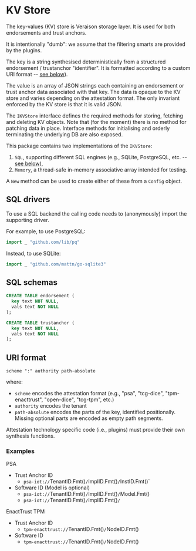 # KV Store

The key-values (KV) store is Veraison storage layer.  It is used for both endorsements and trust anchors.

It is intentionally "dumb": we assume that the filtering smarts are provided by the plugins.

The key is a string synthesised deterministically from a structured endorsement / trustanchor "identifier".  It is formatted according to a custom URI format -- [see below](#uri-format)).

The value is an array of JSON strings each containing an endorsement or trust anchor data associated with that key.  The data is opaque to the KV store and varies depending on the attestation format.  The only invariant enforced by the KV store is that it is valid JSON.

The `IKVStore` interface defines the required methods for storing, fetching and deleting KV objects.  Note that (for the moment) there is no method for patching data in place.  Interface methods for initialising and orderly terminating the underlying DB are also exposed.

This package contains two implementations of the `IKVStore`:

1. `SQL`, supporting different SQL engines (e.g., SQLite, PostgreSQL, etc. -- [see below](#sql-drivers)),
1. `Memory`, a thread-safe in-memory associative array intended for testing.

A `New` method can be used to create either of these from a `Config` object.

## SQL drivers

To use a SQL backend the calling code needs to (anonymously) import the supporting driver.

For example, to use PostgreSQL:
```go
import _ "github.com/lib/pq"
```
Instead, to use SQLite:
```go
import _ "github.com/mattn/go-sqlite3"
```

## SQL schemas

```sql
CREATE TABLE endorsement (
  key text NOT NULL,
  vals text NOT NULL
);

CREATE TABLE trustanchor (
  key text NOT NULL,
  vals text NOT NULL
);
```

## URI format

```abnf
scheme ":" authority path-absolute
```

where:

* `scheme` encodes the attestation format (e.g., "psa", "tcg-dice",
"tpm-enacttrust", "open-dice", "tcg-tpm", etc.)
* `authority` encodes the tenant
* `path-absolute` encodes the parts of the key, identified positionally.  Missing optional parts are encoded as empty path segments.

Attestation technology specific code (i.e., plugins) must provide their own synthesis functions.

### Examples

PSA

* Trust Anchor ID
  * `psa-iot://`TenantID.Fmt()`/`ImplID.Fmt()`/`InstID.Fmt()`
* Software ID (Model is optional)
  * `psa-iot://`TenantID.Fmt()`/`ImplID.Fmt()`/`Model.Fmt()
  * `psa-iot://`TenantID.Fmt()`/`ImplID.Fmt()`/`


EnactTrust TPM

* Trust Anchor ID
  * `tpm-enacttrust://`TenantID.Fmt()`/`NodeID.Fmt()
* Software ID
  * `tpm-enacttrust://`TenantID.Fmt()`/`NodeID.Fmt()

